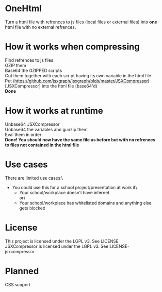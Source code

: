 # OneHtml
Turn a html file with refrences to js files (local files or external files) into **one** html file with no external refrences.

# How it works when compressing
  Find refrences to js files\
  GZIP them\
  Base64 the GZIPPED scripts\
  Cut them together with each script having its own variable in the html file\
  Put (https://github.com/jsxgraph/jsxgraph/blob/master/JSXCompressor)[JSXCompressor] into the html file (base64'd)\
  **Done**

# How it works at runtime
  Unbase64 JSXCompressor\
  Unbase64 the variables and gunzip them\
  Eval them in order\
  **Done! You should now have the same file as before but with no refrences to files not contained in the html file**
  
# Use cases
  There are limited use cases:\
  - You could use this for a school project/presentation at work if\
    - Your school/workplace doesn't have internet\
      or\
    - Your school/workplace has whitelisted domains and anything else gets blocked
  
# License
  This project is licensed under the LGPL v3. See LICENSE\
  JSXCompressor is licensed under the LGPL v3. See LICENSE-jsxcompressor
# Planned
  CSS support
